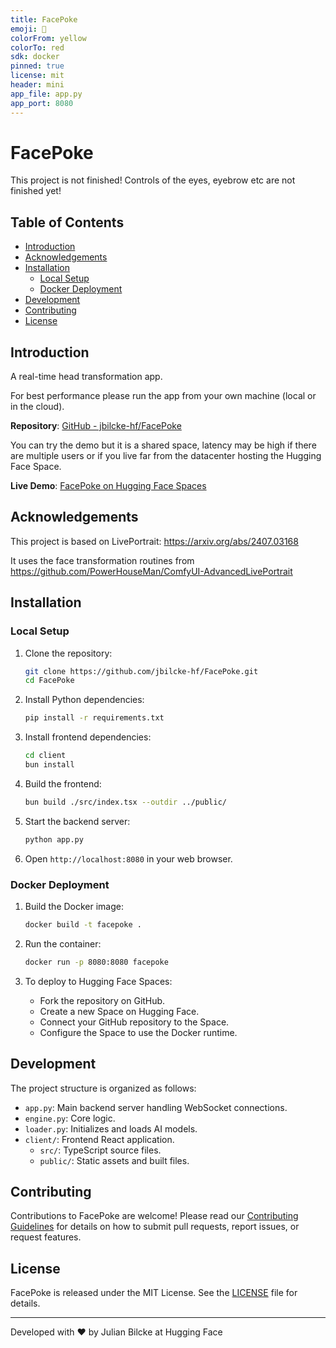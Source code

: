 ```yaml
---
title: FacePoke
emoji: 💬
colorFrom: yellow
colorTo: red
sdk: docker
pinned: true
license: mit
header: mini
app_file: app.py
app_port: 8080
---
```


# FacePoke

This project is not finished! Controls of the eyes, eyebrow etc are not finished yet!

## Table of Contents

- [Introduction](#introduction)
- [Acknowledgements](#acknowledgements)
- [Installation](#installation)
  - [Local Setup](#local-setup)
  - [Docker Deployment](#docker-deployment)
- [Development](#development)
- [Contributing](#contributing)
- [License](#license)

## Introduction

A real-time head transformation app.

For best performance please run the app from your own machine (local or in the cloud).

**Repository**: [GitHub - jbilcke-hf/FacePoke](https://github.com/jbilcke-hf/FacePoke)

You can try the demo but it is a shared space, latency may be high if there are multiple users or if you live far from the datacenter hosting the Hugging Face Space.

**Live Demo**: [FacePoke on Hugging Face Spaces](https://huggingface.co/spaces/jbilcke-hf/FacePoke)

## Acknowledgements

This project is based on LivePortrait: https://arxiv.org/abs/2407.03168

It uses the face transformation routines from https://github.com/PowerHouseMan/ComfyUI-AdvancedLivePortrait

## Installation

### Local Setup

1. Clone the repository:
   ```bash
   git clone https://github.com/jbilcke-hf/FacePoke.git
   cd FacePoke
   ```

2. Install Python dependencies:
   ```bash
   pip install -r requirements.txt
   ```

3. Install frontend dependencies:
   ```bash
   cd client
   bun install
   ```

4. Build the frontend:
   ```bash
   bun build ./src/index.tsx --outdir ../public/
   ```

5. Start the backend server:
   ```bash
   python app.py
   ```

6. Open `http://localhost:8080` in your web browser.

### Docker Deployment

1. Build the Docker image:
   ```bash
   docker build -t facepoke .
   ```

2. Run the container:
   ```bash
   docker run -p 8080:8080 facepoke
   ```

3. To deploy to Hugging Face Spaces:
   - Fork the repository on GitHub.
   - Create a new Space on Hugging Face.
   - Connect your GitHub repository to the Space.
   - Configure the Space to use the Docker runtime.

## Development

The project structure is organized as follows:

- `app.py`: Main backend server handling WebSocket connections.
- `engine.py`: Core logic.
- `loader.py`: Initializes and loads AI models.
- `client/`: Frontend React application.
  - `src/`: TypeScript source files.
  - `public/`: Static assets and built files.

## Contributing

Contributions to FacePoke are welcome! Please read our [Contributing Guidelines](CONTRIBUTING.md) for details on how to submit pull requests, report issues, or request features.

## License

FacePoke is released under the MIT License. See the [LICENSE](LICENSE) file for details.

---

Developed with ❤️ by Julian Bilcke at Hugging Face
